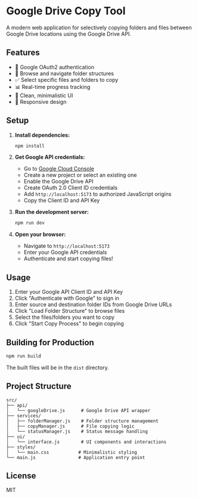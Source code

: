 # Google Drive Copy Tool

A modern web application for selectively copying folders and files between Google Drive locations using the Google Drive API.

## Features

- 🔐 Google OAuth2 authentication
- 📁 Browse and navigate folder structures
- ✅ Select specific files and folders to copy
- 📊 Real-time progress tracking
- 🎨 Clean, minimalistic UI
- 📱 Responsive design

## Setup

1. **Install dependencies:**
   ```bash
   npm install
   ```

2. **Get Google API credentials:**
   - Go to [Google Cloud Console](https://console.cloud.google.com/)
   - Create a new project or select an existing one
   - Enable the Google Drive API
   - Create OAuth 2.0 Client ID credentials
   - Add `http://localhost:5173` to authorized JavaScript origins
   - Copy the Client ID and API Key

3. **Run the development server:**
   ```bash
   npm run dev
   ```

4. **Open your browser:**
   - Navigate to `http://localhost:5173`
   - Enter your Google API credentials
   - Authenticate and start copying files!

## Usage

1. Enter your Google API Client ID and API Key
2. Click "Authenticate with Google" to sign in
3. Enter source and destination folder IDs from Google Drive URLs
4. Click "Load Folder Structure" to browse files
5. Select the files/folders you want to copy
6. Click "Start Copy Process" to begin copying

## Building for Production

```bash
npm run build
```

The built files will be in the `dist` directory.

## Project Structure

```
src/
├── api/
│   └── googleDrive.js      # Google Drive API wrapper
├── services/
│   ├── folderManager.js    # Folder structure management
│   ├── copyManager.js      # File copying logic
│   └── statusManager.js    # Status message handling
├── ui/
│   └── interface.js        # UI components and interactions
├── styles/
│   └── main.css           # Minimalistic styling
└── main.js                # Application entry point
```

## License

MIT
